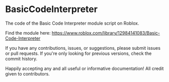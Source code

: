 # BasicCodeInterpreter
The code of the Basic Code Interpreter module script on Roblox.

Find the module here: https://www.roblox.com/library/12984141083/Basic-Code-Interpreter

If you have any contributions, issues, or suggestions, please submit issues or pull requests.
If you're only looking for previous versions, check the commit history.

Happily accepting any and all useful or informative documentation! All credit given to contributors.
